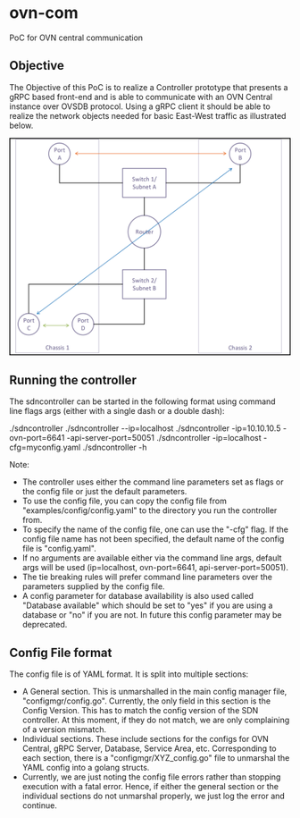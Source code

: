 <!--INTEL CONFIDENTIAL-->
<!--Copyright (C) 2023 Intel Corporation-->
# ovn-com

PoC for OVN central communication

## Objective

The Objective of this PoC is to realize a Controller prototype that presents a gRPC based front-end and is able to communicate with an OVN Central instance over OVSDB protocol. Using a gRPC client it should be able to realize the network objects needed for basic East-West traffic as illustrated below. 

![alt text](assets/images/PoCTopology.png "")

## Running the controller

The sdncontroller can be started in the following format using command line flags args (either with a single dash or a double dash):

./sdncontroller
./sdncontroller --ip=localhost
./sdncontroller -ip=10.10.10.5 -ovn-port=6641 -api-server-port=50051
./sdncontroller -ip=localhost -cfg=myconfig.yaml
./sdncontroller -h

Note:

- The controller uses either the command line parameters set as flags or the config file or just the default parameters.
- To use the config file, you can copy the config file from "examples/config/config.yaml" to the directory you run the controller from.
- To specify the name of the config file, one can use the "-cfg" flag. If the config file name has not been specified, the default name of the config file is "config.yaml".
- If no arguments are available either via the command line args, default args will be used (ip=localhost, ovn-port=6641, api-server-port=50051).
- The tie breaking rules will prefer command line parameters over the parameters supplied by the config file.
- A config parameter for database availability is also used called "Database available" which should be set to "yes" if you are using a database or "no" if you are not. In future this config parameter may be deprecated.

## Config File format

The config file is of YAML format. It is split into multiple sections:

- A General section. This is unmarshalled in the main config manager file, "configmgr/config.go". Currently, the only field in this section is the Config Version. This has to match the config version of the SDN controller. At this moment, if they do not match, we are only complaining of a version mismatch.
- Individual sections. These include sections for the configs for OVN Central, gRPC Server, Database, Service Area, etc. Corresponding to each section, there is a "configmgr/XYZ_config.go" file to unmarshal the YAML config into a golang structs.
- Currently, we are just noting the config file errors rather than stopping execution with a fatal error. Hence, if either the general section or the individual sections do not unmarshal properly, we just log the error and continue.
